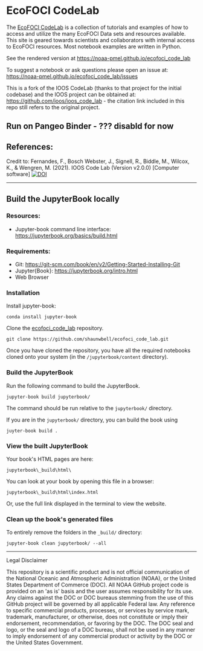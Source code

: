 # EcoFOCI CodeLab

The [EcoFOCI CodeLab](https://noaa-pmel.github.io/ecofoci_code_lab) is a collection of tutorials and examples of how to access and
utilize the many EcoFOCI Data sets and resources available. This site is geared towards scientists and collaborators with internal access to EcoFOCI resources. Most notebook examples are written in Python.

See the rendered version at https://noaa-pmel.github.io/ecofoci_code_lab

To suggest a notebook or ask questions please open an issue at: https://noaa-pmel.github.io/ecofoci_code_lab/issues

This is a fork of the IOOS CodeLab (thanks to that project for the initial codebase) and the IOOS project can be obtained at: https://github.com/ioos/ioos_code_lab - the citation link included in this repo still refers to the original project.

## Run on Pangeo Binder - ??? disabld for now


## References:

Credit to: Fernandes, F., Bosch Webster, J., Signell, R., Biddle, M., Wilcox, K., & Wengren, M. (2021). IOOS Code Lab (Version v2.0.0) [Computer software] [![DOI](https://zenodo.org/badge/399546690.svg)](https://zenodo.org/badge/latestdoi/399546690)

---

## Build the JupyterBook locally

### Resources:

- Jupyter-book command line interface: https://jupyterbook.org/basics/build.html

### Requirements:

- Git: https://git-scm.com/book/en/v2/Getting-Started-Installing-Git
- Jupyter{Book}: https://jupyterbook.org/intro.html
- Web Browser

### Installation

Install jupyter-book:

```
conda install jupyter-book
```

Clone the [ecofoci_code_lab](https://github.com/shaunwbell/ecofoci_code_lab) repository.

```
git clone https://github.com/shaunwbell/ecofoci_code_lab.git
```

Once you have cloned the repository, you have all the required notebooks cloned onto your system
(in the `/jupyterbook/content` directory).

### Build the JupyterBook

Run the following command to build the JupyterBook.

```
jupyter-book build jupyterbook/
```

The command should be run relative to the `jupyterbook/` directory.

If you are in the `jupyterbook/` directory, you can build the book using

```
juyter-book build .
```

### View the built JupyterBook

Your book's HTML pages are here:

```
jupyterbook\_build\html\
```

You can look at your book by opening this file in a browser:

```
jupyterbook\_build\html\index.html
```

Or, use the full link displayed in the terminal to view the website.

### Clean up the book's generated files

To entirely remove the folders in the `_build/` directory:

```
jupyter-book clean jupyterbook/ --all
```

---

Legal Disclaimer

This repository is a scientific product and is not official communication of the National Oceanic and Atmospheric Administration (NOAA), or the United States Department of Commerce (DOC). All NOAA GitHub project code is provided on an 'as is' basis and the user assumes responsibility for its use. Any claims against the DOC or DOC bureaus stemming from the use of this GitHub project will be governed by all applicable Federal law. Any reference to specific commercial products, processes, or services by service mark, trademark, manufacturer, or otherwise, does not constitute or imply their endorsement, recommendation, or favoring by the DOC. The DOC seal and logo, or the seal and logo of a DOC bureau, shall not be used in any manner to imply endorsement of any commercial product or activity by the DOC or the United States Government.
